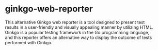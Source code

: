 # ginkgo-web-reporter
This alternative Ginkgo web reporter is a tool designed to present test results in a user-friendly and visually appealing manner by utilizing HTML. Ginkgo is a popular testing framework in the Go programming language, and this reporter offers an alternative way to display the outcome of tests performed with Ginkgo.
